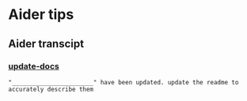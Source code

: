 # Aider tips

## Aider transcipt

### [update-docs](https://aider.chat/examples/update-docs.html)

```
"_______________________" have been updated. update the readme to accurately describe them
```

### 
